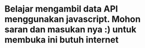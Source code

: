 # Belajar mengambil data API menggunakan javascript. Mohon saran dan masukan nya :) untuk membuka ini butuh internet
